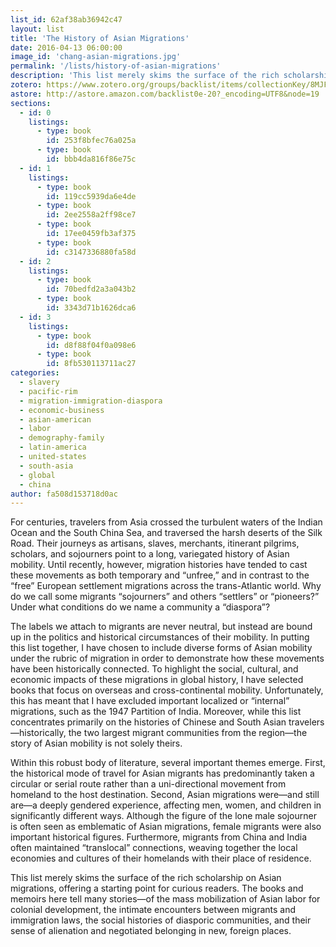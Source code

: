 ```yaml
---
list_id: 62af38ab36942c47
layout: list
title: 'The History of Asian Migrations'
date: 2016-04-13 06:00:00
image_id: 'chang-asian-migrations.jpg'
permalink: '/lists/history-of-asian-migrations'
description: 'This list merely skims the surface of the rich scholarship on Asian migrations, offering a starting point for curious readers. The books and memoirs here tell many stories—of the mass mobilization of Asian labor for colonial development, the intimate encounters between migrants and immigration laws, the social histories of diasporic communities, and their sense of alienation and negotiated belonging in new, foreign places.'
zotero: https://www.zotero.org/groups/backlist/items/collectionKey/8MJFW47B
astore: http://astore.amazon.com/backlist0e-20?_encoding=UTF8&node=19
sections: 
  - id: 0
    listings:
      - type: book
        id: 253f8bfec76a025a
      - type: book
        id: bbb4da816f86e75c
  - id: 1
    listings:
      - type: book
        id: 119cc5939da6e4de
      - type: book
        id: 2ee2558a2ff98ce7
      - type: book
        id: 17ee0459fb3af375
      - type: book
        id: c3147336880fa58d
  - id: 2
    listings:
      - type: book
        id: 70bedfd2a3a043b2
      - type: book
        id: 3343d71b1626dca6
  - id: 3
    listings:
      - type: book
        id: d8f88f04f0a098e6
      - type: book
        id: 8fb530113711ac27
categories:
  - slavery
  - pacific-rim
  - migration-immigration-diaspora
  - economic-business
  - asian-american
  - labor
  - demography-family
  - latin-america
  - united-states
  - south-asia
  - global
  - china
author: fa508d153718d0ac
---
```

For centuries, travelers from Asia crossed the turbulent waters of the Indian Ocean and the South China Sea, and traversed the harsh deserts of the Silk Road. Their journeys as artisans, slaves, merchants, itinerant pilgrims, scholars, and sojourners point to a long, variegated history of Asian mobility. Until recently, however, migration histories have tended to cast these movements as both temporary and “unfree,” and in contrast to the “free” European settlement migrations across the trans-Atlantic world. Why do we call some migrants “sojourners” and others “settlers” or “pioneers?” Under what conditions do we name a community a “diaspora”? 

The labels we attach to migrants are never neutral, but instead are bound up in the politics and historical circumstances of their mobility. In putting this list together, I have chosen to include diverse forms of Asian mobility under the rubric of migration in order to demonstrate how these movements have been historically connected. To highlight the social, cultural, and economic impacts of these migrations in global history, I have selected books that focus on overseas and cross-continental mobility. Unfortunately, this has meant that I have excluded important localized or “internal” migrations, such as the 1947 Partition of India. Moreover, while this list concentrates primarily on the histories of Chinese and South Asian travelers—historically, the two largest migrant communities from the region—the story of Asian mobility is not solely theirs.

Within this robust body of literature, several important themes emerge. First, the historical mode of travel for Asian migrants has predominantly taken a circular or serial route rather than a uni-directional movement from homeland to the host destination. Second, Asian migrations were—and still are—a deeply gendered experience, affecting men, women, and children in significantly different ways. Although the figure of the lone male sojourner is often seen as emblematic of Asian migrations, female migrants were also important historical figures. Furthermore, migrants from China and India often maintained “translocal” connections, weaving together the local economies and cultures of their homelands with their place of residence.

This list merely skims the surface of the rich scholarship on Asian migrations, offering a starting point for curious readers. The books and memoirs here tell many stories—of the mass mobilization of Asian labor for colonial development, the intimate encounters between migrants and immigration laws, the social histories of diasporic communities, and their sense of alienation and negotiated belonging in new, foreign places.